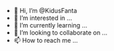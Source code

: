 - 👋 Hi, I’m @KidusFanta
- 👀 I’m interested in ...
- 🌱 I’m currently learning ...
- 💞️ I’m looking to collaborate on ...
- 📫 How to reach me ...

<!---
KidusFanta/KidusFanta is a ✨ special ✨ repository because its `README.md` (this file) appears on your GitHub profile.
You can click the Preview link to take a look at your changes.
--->
